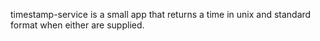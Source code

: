 
timestamp-service is a small app that returns a time in unix and standard format when either are supplied.